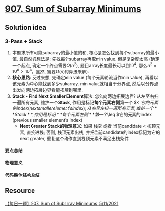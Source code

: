 # [907. Sum of Subarray Minimums](https://leetcode.com/problems/sum-of-subarray-minimums/)

## Solution idea

### 3-Pass + Stack
1. 本题求所有可能subarray的最小值的和, 核心是怎么找到每个subarray的最小值. 最自然的想法是: 先找每个subarray再取min value. 但是复杂度太高 (确定一个起点, 确定一个终点需要$O(n^2)$, 题目array长度最长可以到$10^4$, 那么$n^2 = 10^8 > 10^6$。显然, 需要$O(n)$的算法来解).
2. **核心思路**: 反过来想, 先确定min value (每个元素轮流当作min value), 再看以该元素为中心能找到多少subarray. min value就相当于分界点, 然后以分界点出发向两边拓展边界看能拓展到哪里.
3. **Stack - Find Next Smaller Element**算法: 怎么向两边拓展边界? 从左至右扫一遍所有元素, 维护一个**Stack**, 作用是标记**每个元素右侧**第一个 $< $它的元素的index (next smaller element's index); 从右至左扫一遍所有元素, 维护一个**Stack**, 作用是标记**每个元素左侧**第一个$\leq $它的元素的index (previous smaller element's index) 
    * **Next Greater Stack的物理意义**: 如果 栈空 或者 当前candidate < 栈顶元素, 直接进栈; 否则, 栈顶元素出栈, 并把当前candidate的index标记为它的next greater, 重复这个动作直到栈顶元素不满足出栈条件

#### 要点总结

#### 物理意义

#### 代码整体结构总结


## Resource
[【每日一题】907. Sum of Subarray Minimums, 5/11/2021](https://www.youtube.com/watch?v=TZyBPy7iOAw&t=629s&ab_channel=HuifengGuan)